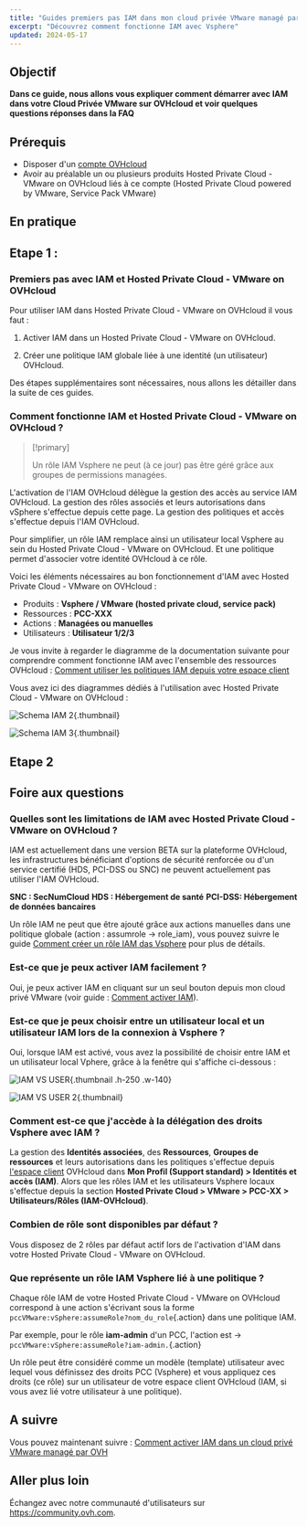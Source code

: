 ```yaml
---
title: "Guides premiers pas IAM dans mon cloud privée VMware managé par OVHcloud"
excerpt: "Découvrez comment fonctionne IAM avec Vsphere"
updated: 2024-05-17
---
```


## Objectif
**Dans ce guide, nous allons vous expliquer comment démarrer avec IAM dans votre Cloud Privée VMware sur OVHcloud et voir quelques questions réponses dans la FAQ** 

## Prérequis
- Disposer d'un [compte OVHcloud](/pages/account_and_service_management/account_information/ovhcloud-account-creation)
- Avoir au préalable un ou plusieurs produits Hosted Private Cloud - VMware on OVHcloud liés à ce compte (Hosted Private Cloud powered by VMware, Service Pack VMware)

## En pratique

## Etape 1 :

### Premiers pas avec IAM et Hosted Private Cloud - VMware on OVHcloud

Pour utiliser IAM dans Hosted Private Cloud - VMware on OVHcloud il vous faut : 

1. Activer IAM dans un Hosted Private Cloud - VMware on OVHcloud.

2. Créer une politique IAM globale liée à une identité (un utilisateur) OVHcloud.

Des étapes supplémentaires sont nécessaires, nous allons les détailler dans la suite de ces guides.

### Comment fonctionne IAM et Hosted Private Cloud - VMware on OVHcloud ?
> [!primary]
>
> Un rôle IAM Vsphere ne peut (à ce jour) pas être géré grâce aux groupes de permissions managées.

L'activation de l'IAM OVHcloud délègue la gestion des accès au service IAM OVHcloud. La gestion des rôles associés et leurs autorisations dans vSphere s'effectue depuis cette page. La gestion des politiques et accès s'effectue depuis l'IAM OVHcloud.

Pour simplifier, un rôle IAM remplace ainsi un utilisateur local Vsphere au sein du Hosted Private Cloud - VMware on OVHcloud. Et une politique permet d'associer votre identité OVHcloud à ce rôle.

Voici les éléments nécessaires au bon fonctionnement d'IAM avec Hosted Private Cloud - VMware on OVHcloud :
- Produits : **Vsphere / VMware (hosted private cloud, service pack)**
- Ressources : **PCC-XXX**
- Actions : **Managées ou manuelles**
- Utilisateurs : **Utilisateur 1/2/3**

Je vous invite à regarder le diagramme de la documentation suivante pour comprendre comment fonctionne IAM avec l'ensemble des ressources OVHcloud : [Comment utiliser les politiques IAM depuis votre espace client](/pages/account_and_service_management/account_information/iam-policies-api/images/iam_policies.png)

Vous avez ici des diagrammes dédiés à l'utilisation avec Hosted Private Cloud - VMware on OVHcloud : 

![Schema IAM 2](images/iam_vmware_schema_2.png){.thumbnail}

![Schema IAM 3](images/iam_vmware_schema_3.png){.thumbnail}

## Etape 2

## Foire aux questions

### Quelles sont les limitations de IAM avec Hosted Private Cloud - VMware on OVHcloud ?

IAM est actuellement dans une version BETA sur la plateforme OVHcloud, les infrastructures bénéficiant d'options de sécurité renforcée ou d'un service certifié (HDS, PCI-DSS ou SNC) ne peuvent actuellement pas utiliser l'IAM OVHcloud.

**SNC : SecNumCloud**
**HDS : Hébergement de santé**
**PCI-DSS: Hébergement de données bancaires**

Un rôle IAM ne peut que être ajouté grâce aux actions manuelles dans une politique globale (action : assumrole -> role_iam), vous pouvez suivre le guide [Comment créer un rôle IAM das Vsphere](/pages/hosted_private_cloud/hosted_private_cloud_powered_by_vmware/vmware_iam_role_policy) pour plus de détails.

### Est-ce que je peux activer IAM facilement ?

Oui, je peux activer IAM en cliquant sur un seul bouton depuis mon cloud privé VMware (voir guide : [Comment activer IAM](/pages/hosted_private_cloud/hosted_private_cloud_powered_by_vmware/vmware_iam_activation)).

### Est-ce que je peux choisir entre un utilisateur local et un utilisateur IAM lors de la connexion à Vsphere ?

Oui, lorsque IAM est activé, vous avez la possibilité de choisir entre IAM et un utilisateur local Vphere, grâce à la fenêtre qui s'affiche ci-dessous :

![IAM VS USER](images/iam_local_user_vs_iam.png){.thumbnail .h-250 .w-140}

![IAM VS USER 2](images/iam_local_user_vs_iam_2.png){.thumbnail}

### Comment est-ce que j'accède à la délégation des droits Vsphere avec IAM ?

La gestion des **Identités associées**, des **Ressources**, **Groupes de ressources** et leurs autorisations dans les politiques s'effectue depuis [l'espace client](https://www.ovh.com/manager/#/dedicated/useraccount/dashboard) OVHcloud dans **Mon Profil (Support standard) > Identités et accès (IAM)**. Alors que les rôles IAM et les utilisateurs Vsphere locaux s'effectue depuis la section **Hosted Private Cloud > VMware > PCC-XX > Utilisateurs/Rôles (IAM-OVHcloud)**.

### Combien de rôle sont disponibles par défaut ?

Vous disposez de 2 rôles par défaut actif lors de l'activation d'IAM dans votre Hosted Private Cloud - VMware on OVHcloud.

### Que représente un rôle IAM Vsphere lié à une politique ?

Chaque rôle IAM de votre Hosted Private Cloud - VMware on OVHcloud correspond à une action s'écrivant sous la forme `pccVMware:vSphere:assumeRole?nom_du_role`{.action} dans une politique IAM.

Par exemple, pour le rôle **iam-admin** d'un PCC, l'action est -> `pccVMware:vSphere:assumeRole?iam-admin.`{.action}

Un rôle peut être considéré comme un modèle (template) utilisateur avec lequel vous définissez des droits PCC (Vsphere) et vous appliquez ces droits (ce rôle) sur un utilisateur de votre espace client OVHcloud (IAM, si vous avez lié votre utilisateur à une politique).

## A suivre 
Vous pouvez maintenant suivre : [Comment activer IAM dans un cloud privé VMware managé par OVH](/pages/hosted_private_cloud/hosted_private_cloud_powered_by_vmware/vmware_iam_activation)

## Aller plus loin

Échangez avec notre communauté d'utilisateurs sur <https://community.ovh.com>.



